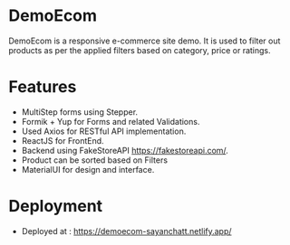# DemoEcom
DemoEcom is a responsive e-commerce site demo. It is used to filter out products as per the applied filters based on category, price or ratings.

# Features
* MultiStep forms using Stepper.
* Formik + Yup for Forms and related Validations.
* Used Axios for RESTful API implementation.
* ReactJS for FrontEnd.
* Backend using FakeStoreAPI https://fakestoreapi.com/.
* Product can be sorted based on Filters
* MaterialUI for design and interface.

# Deployment
* Deployed at : https://demoecom-sayanchatt.netlify.app/

  
